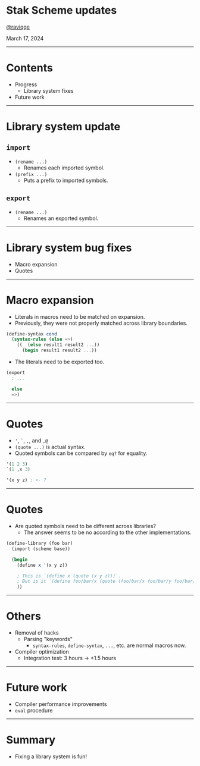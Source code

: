 # Stak Scheme updates

[@raviqqe](https://github.com/raviqqe)

March 17, 2024

---

# Contents

- Progress
  - Library system fixes
- Future work

---

# Library system update

## `import`

- `(rename ...)`
  - Renames each imported symbol.
- `(prefix ...)`
  - Puts a prefix to imported symbols.

## `export`

- `(rename ...)`
  - Renames an exported symbol.

---

# Library system bug fixes

- Macro expansion
- Quotes

---

# Macro expansion

- Literals in macros need to be matched on expansion.
- Previously, they were not properly matched across library boundaries.

```scheme
(define-syntax cond
  (syntax-rules (else =>)
    ((_ (else result1 result2 ...))
      (begin result1 result2 ...))
```

- The literals need to be exported too.

```scheme
(export
  ; ...

  else
  =>)
```

---

# Quotes

- `'`, `` ` ``, `,`, and `,@`
- `(quote ...)` is actual syntax.
- Quoted symbols can be compared by `eq?` for equality.

```scheme
'(1 2 3)
`(1 ,x 3)

'(x y z) ; <- ?
```

---

# Quotes

- Are quoted symbols need to be different across libraries?
  - The answer seems to be no according to the other implementations.

```scheme
(define-library (foo bar)
  (import (scheme base))

  (begin
    (define x '(x y z))

    ; This is `(define x (quote (x y z)))`.
    ; But is it `(define foo/bar/x (quote (foo/bar/x foo/bar/y foo/bar/z)))`?
    ))
```

---

# Others

- Removal of hacks
  - Parsing "keywords"
    - `syntax-rules`, `define-syntax`, `...`, etc. are normal macros now.
- Compiler optimization
  - Integration test: 3 hours -> <1.5 hours

---

# Future work

- Compiler performance improvements
- `eval` procedure

---

# Summary

- Fixing a library system is fun!
